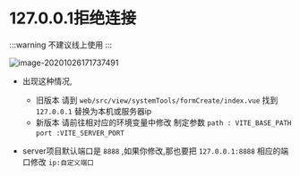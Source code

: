 # 127.0.0.1拒绝连接

:::warning
不建议线上使用
:::

![image-20201026171737491](/generator/image-20201026171737491.png)

- 出现这种情况,
  - 旧版本 请到 `web/src/view/systemTools/formCreate/index.vue` 找到 `127.0.0.1` 替换为本机或服务器ip
  - 新版本 请前往相对应的环境变量中修改 制定参数
  `path : VITE_BASE_PATH` `port :VITE_SERVER_PORT `

- server项目默认端口是 `8888` ,如果你修改,那也要把 `127.0.0.1:8888` 相应的端口修改 `ip:自定义端口`

